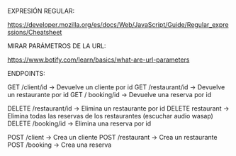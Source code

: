 EXPRESIÓN REGULAR:

https://developer.mozilla.org/es/docs/Web/JavaScript/Guide/Regular_expressions/Cheatsheet

MIRAR PARÁMETROS DE LA URL:

https://www.botify.com/learn/basics/what-are-url-parameters

ENDPOINTS:

GET /client/id              -> Devuelve un cliente por id
GET /restaurant/id          -> Devuelve un restaurante por id
GET / booking/id            -> Devuelve una reserva por id

DELETE /restaurant/id       -> Elimina un restaurante por id
DELETE restaurant           -> Elimina todas las reservas de los restaurantes (escuchar audio wasap)
DELETE /booking/id          -> Elimina una reserva por id

POST /client                -> Crea un cliente
POST /restaurant            -> Crea un restaurante
POST /booking               -> Crea una reserva

